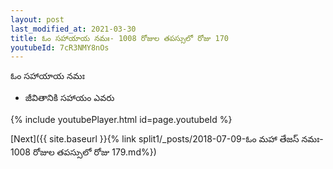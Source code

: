 ```yaml
---
layout: post
last_modified_at: 2021-03-30
title: ఓం సహాయాయ నమః- 1008 రోజుల తపస్సులో రోజు 170
youtubeId: 7cR3NMY8nOs
---
```

 
 
 ఓం సహాయాయ నమః  
 
 -  జీవితానికి సహాయం ఎవరు 
 
  
 
  
 
 
 
 
 
 


{% include youtubePlayer.html id=page.youtubeId %}
 
[Next]({{ site.baseurl }}{% link  split1/_posts/2018-07-09-ఓం మహా తేజస్ నమః- 1008 రోజుల తపస్సులో రోజు 179.md%})
 
